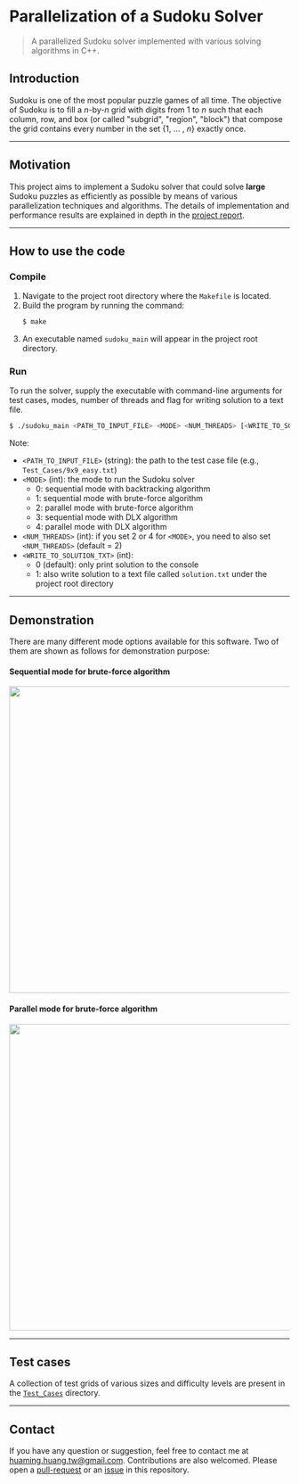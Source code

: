 Parallelization of a Sudoku Solver
==================================

> A parallelized Sudoku solver implemented with various solving algorithms in C++.

## Introduction
Sudoku is one of the most popular puzzle games of all time.
The objective of Sudoku is to fill a _n_-by-_n_ grid with digits from 1 to _n_ such that each column, row, and box (or called "subgrid", "region", "block") that compose the grid contains every number in the set {1, ... , _n_} exactly once.

---

## Motivation
This project aims to implement a Sudoku solver that could solve **large** Sudoku puzzles as efficiently as possible by means of various parallelization techniques and algorithms. The details of implementation and performance results are explained in depth in the [project report](./Project_Report.pdf).

---

## How to use the code
### Compile
1. Navigate to the project root directory where the `Makefile` is located.
2. Build the program by running the command:
	```bash
	$ make
	```
3. An executable named `sudoku_main` will appear in the project root directory. 

### Run
To run the solver, supply the executable with command-line arguments for test cases, modes, number of threads and flag for writing solution to a text file.
```bash
$ ./sudoku_main <PATH_TO_INPUT_FILE> <MODE> <NUM_THREADS> [<WRITE_TO_SOLUTION_TXT>]
```
Note:
- `<PATH_TO_INPUT_FILE>` (string): the path to the test case file (e.g., `Test_Cases/9x9_easy.txt`)
- `<MODE>` (int): the mode to run the Sudoku solver
	+ 0: sequential mode with backtracking algorithm
	+ 1: sequential mode with brute-force algorithm
	+ 2: parallel mode with brute-force algorithm
	+ 3: sequential mode with DLX algorithm
	+ 4: parallel mode with DLX algorithm
- `<NUM_THREADS>` (int): if you set 2 or 4 for `<MODE>`, you need to also set `<NUM_THREADS>` (default = 2)
- `<WRITE_TO_SOLUTION_TXT>` (int):
	+ 0 (default): only print solution to the console 
	+ 1: also write solution to a text file called `solution.txt` under the project root directory

---

## Demonstration
There are many different mode options available for this software. Two of them are shown as follows for demonstration purpose:

#### Sequential mode for brute-force algorithm
<img width="550" src="https://user-images.githubusercontent.com/43208378/130022178-134a3fd0-ce45-4f8c-b47a-276b759686e2.png">

#### Parallel mode for brute-force algorithm
<img width="550" src="https://user-images.githubusercontent.com/43208378/130022182-b1feaf52-36dc-4ae7-81fe-2466ea752575.png">

---

## Test cases
A collection of test grids of various sizes and difficulty levels are present in the [`Test_Cases`](./Test_Cases) directory.

---
## Contact
If you have any question or suggestion, feel free to contact me at huaming.huang.tw@gmail.com. Contributions are also welcomed. Please open a [pull-request](https://github.com/hmhuang0501/Parallel-Sudoku-Solver/compare) or an [issue](https://github.com/hmhuang0501/Parallel-Sudoku-Solver/issues/new) in this repository.
